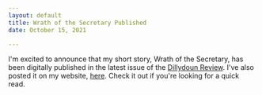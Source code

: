 ```yaml
---
layout: default
title: Wrath of the Secretary Published
date: October 15, 2021

---
```


I'm excited to announce that my short story, Wrath of the Secretary, has been digitally published in the latest issue of the <a href="https://thedillydounreview.com/issue-9/trevor-sorel/" target="_blank">Dillydoun Review</a>. I've also posted it on my website, <a href="/stories/wrath-of-secretary">here</a>. Check it out if you're looking for a quick read.